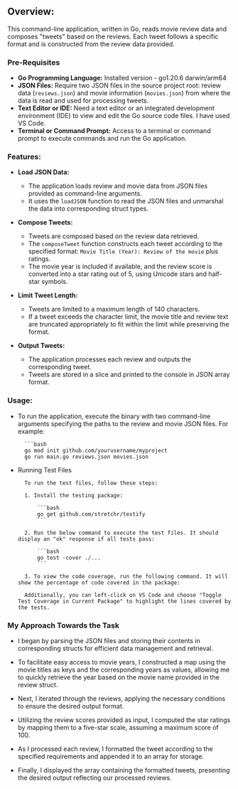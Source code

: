 ## Overview:

This command-line application, written in Go, reads movie review data and composes "tweets" based on the reviews. Each tweet follows a specific format and is constructed from the review data provided.

### Pre-Requisites

- **Go Programming Language:** Installed version - go1.20.6 darwin/arm64
- **JSON Files:** Require two JSON files in the source project root: review data (`reviews.json`) and movie information (`movies.json`) from where the data is read and used for processing tweets.
- **Text Editor or IDE:** Need a text editor or an integrated development environment (IDE) to view and edit the Go source code files. I have used VS Code.
- **Terminal or Command Prompt:** Access to a terminal or command prompt to execute commands and run the Go application.

### Features:

- **Load JSON Data:**
  - The application loads review and movie data from JSON files provided as command-line arguments.
  - It uses the `loadJSON` function to read the JSON files and unmarshal the data into corresponding struct types.

- **Compose Tweets:**
  - Tweets are composed based on the review data retrieved.
  - The `composeTweet` function constructs each tweet according to the specified format: `Movie Title (Year): Review of the movie` plus ratings.
  - The movie year is included if available, and the review score is converted into a star rating out of 5, using Unicode stars and half-star symbols.

- **Limit Tweet Length:**
  - Tweets are limited to a maximum length of 140 characters.
  - If a tweet exceeds the character limit, the movie title and review text are truncated appropriately to fit within the limit while preserving the format.

- **Output Tweets:**
  - The application processes each review and outputs the corresponding tweet.
  - Tweets are stored in a slice and printed to the console in JSON array format.

### Usage:

- To run the application, execute the binary with two command-line arguments specifying the paths to the review and movie JSON files. For example:

        ```bash
        go mod init github.com/yourusername/myproject
        go run main.go reviews.json movies.json

- Running Test Files

        To run the test files, follow these steps:

        1. Install the testing package:

            ```bash
            go get github.com/stretchr/testify
            ```

        2. Run the below command to execute the test files. It should display an "ok" response if all tests pass:
        
            ```bash
            go test -cover ./...
            ```

        3. To view the code coverage, run the following command. It will show the percentage of code covered in the package:

        Additionally, you can left-click on VS Code and choose "Toggle Test Coverage in Current Package" to highlight the lines covered by the tests.




### My Approach Towards the Task

- I began by parsing the JSON files and storing their contents in corresponding structs for efficient data management and retrieval.

- To facilitate easy access to movie years, I constructed a map using the movie titles as keys and the corresponding years as values, allowing me to quickly retrieve the year based on the movie name provided in the review struct.

- Next, I iterated through the reviews, applying the necessary conditions to ensure the desired output format.

- Utilizing the review scores provided as input, I computed the star ratings by mapping them to a five-star scale, assuming a maximum score of 100.

- As I processed each review, I formatted the tweet according to the specified requirements and appended it to an array for storage.

- Finally, I displayed the array containing the formatted tweets, presenting the desired output reflecting our processed reviews.

